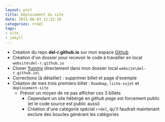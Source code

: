 ```yaml
---
layout: post
title: Déploiement du site
date: 2015-08-03 12:32:18
categories: r+del
tags: 
- site
- jekyll
---
```


 * Création du repo **del-r.github.io** sur mon espace [Github](http://github.com/del-r/del-r.github.io)
 * Création d'un dossier pour recevoir le code à travailler en local ``website\del-r.github.io`` 
 * Cloner [Yummy](https://github.com/DONGChuan/Yummy-Jekyll/) directement dans mon dossier local ``website\del-r.github.io\``
 * Corrections (à détailler) : supprimer billet et page d'exemple
 * Création de mes trois premiers billet : ``Roadmap``, ``liste-sujet`` et ``deploiement-site``
     - Prévoir un moyen de ne pas afficher ces 3 billets
         + Cependant un site hébérgé en *github page* est forcement public (et le code source est public aussi) 
         + Création d'une catégorie spécial ``r+del``, qu'il faudrait maintenant exclure des boucles générant les catégories